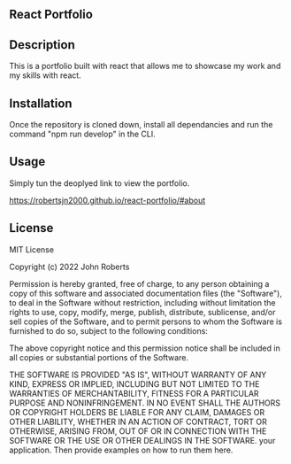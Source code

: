 ## React Portfolio

## Description

This is a portfolio built with react that allows me to showcase my work and my skills with react.


## Installation

Once the repository is cloned down, install all dependancies and run the command "npm run develop" in the CLI.

## Usage

Simply tun the deoplyed link to view the portfolio.

https://robertsjn2000.github.io/react-portfolio/#about



## License

MIT License

Copyright (c) 2022 John Roberts

Permission is hereby granted, free of charge, to any person obtaining a copy
of this software and associated documentation files (the "Software"), to deal
in the Software without restriction, including without limitation the rights
to use, copy, modify, merge, publish, distribute, sublicense, and/or sell
copies of the Software, and to permit persons to whom the Software is
furnished to do so, subject to the following conditions:

The above copyright notice and this permission notice shall be included in all
copies or substantial portions of the Software.

THE SOFTWARE IS PROVIDED "AS IS", WITHOUT WARRANTY OF ANY KIND, EXPRESS OR
IMPLIED, INCLUDING BUT NOT LIMITED TO THE WARRANTIES OF MERCHANTABILITY,
FITNESS FOR A PARTICULAR PURPOSE AND NONINFRINGEMENT. IN NO EVENT SHALL THE
AUTHORS OR COPYRIGHT HOLDERS BE LIABLE FOR ANY CLAIM, DAMAGES OR OTHER
LIABILITY, WHETHER IN AN ACTION OF CONTRACT, TORT OR OTHERWISE, ARISING FROM,
OUT OF OR IN CONNECTION WITH THE SOFTWARE OR THE USE OR OTHER DEALINGS IN THE
SOFTWARE. your application. Then provide examples on how to run them here.
